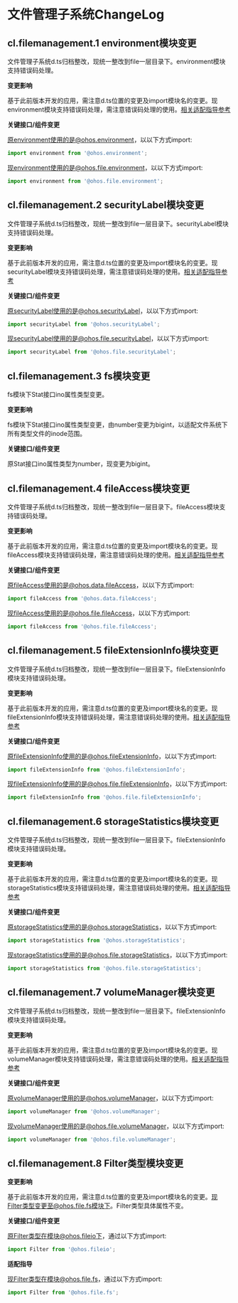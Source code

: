 # 文件管理子系统ChangeLog

## cl.filemanagement.1 environment模块变更

文件管理子系统d.ts归档整改，现统一整改到file一层目录下。environment模块支持错误码处理。

**变更影响**

基于此前版本开发的应用，需注意d.ts位置的变更及import模块名的变更。现environment模块支持错误码处理，需注意错误码处理的使用。[相关适配指导参考](../OpenHarmony_3.2.8.1/changelogs-filemanagement.md)

**关键接口/组件变更**

原environment使用的是@ohos.environment，以以下方式import:

```js
import environment from '@ohos.environment';
```

现environment使用的是@ohos.file.environment，以以下方式import:

```js
import environment from '@ohos.file.environment';
```

## cl.filemanagement.2 securityLabel模块变更

文件管理子系统d.ts归档整改，现统一整改到file一层目录下。securityLabel模块支持错误码处理。

**变更影响**

基于此前版本开发的应用，需注意d.ts位置的变更及import模块名的变更。现securityLabel模块支持错误码处理，需注意错误码处理的使用。[相关适配指导参考](../OpenHarmony_3.2.8.1/changelogs-filemanagement.md)

**关键接口/组件变更**

原securityLabel使用的是@ohos.securityLabel，以以下方式import:

```js
import securityLabel from '@ohos.securityLabel';
```

现securityLabel使用的是@ohos.file.securityLabel，以以下方式import:

```js
import securityLabel from '@ohos.file.securityLabel';
```

## cl.filemanagement.3 fs模块变更

fs模块下Stat接口ino属性类型变更。

**变更影响**

fs模块下Stat接口ino属性类型变更，由number变更为bigint，以适配文件系统下所有类型文件的inode范围。

**关键接口/组件变更**

原Stat接口ino属性类型为number，现变更为bigint。

## cl.filemanagement.4 fileAccess模块变更

文件管理子系统d.ts归档整改，现统一整改到file一层目录下。fileAccess模块支持错误码处理。

**变更影响**

基于此前版本开发的应用，需注意d.ts位置的变更及import模块名的变更。现fileAccess模块支持错误码处理，需注意错误码处理的使用。[相关适配指导参考](../OpenHarmony_3.2.8.1/changelogs-filemanagement.md)

**关键接口/组件变更**

原fileAccess使用的是@ohos.data.fileAccess，以以下方式import:

```js
import fileAccess from '@ohos.data.fileAccess';
```

现fileAccess使用的是@ohos.file.fileAccess，以以下方式import:

```js
import fileAccess from '@ohos.file.fileAccess';
```

## cl.filemanagement.5 fileExtensionInfo模块变更

文件管理子系统d.ts归档整改，现统一整改到file一层目录下。fileExtensionInfo模块支持错误码处理。

**变更影响**

基于此前版本开发的应用，需注意d.ts位置的变更及import模块名的变更。现fileExtensionInfo模块支持错误码处理，需注意错误码处理的使用。[相关适配指导参考](../OpenHarmony_3.2.8.1/changelogs-filemanagement.md)

**关键接口/组件变更**

原fileExtensionInfo使用的是@ohos.fileExtensionInfo，以以下方式import:

```js
import fileExtensionInfo from '@ohos.fileExtensionInfo';
```

现fileExtensionInfo使用的是@ohos.file.fileExtensionInfo，以以下方式import:

```js
import fileExtensionInfo from '@ohos.file.fileExtensionInfo';
```

## cl.filemanagement.6 storageStatistics模块变更

文件管理子系统d.ts归档整改，现统一整改到file一层目录下。fileExtensionInfo模块支持错误码处理。

**变更影响**

基于此前版本开发的应用，需注意d.ts位置的变更及import模块名的变更。现storageStatistics模块支持错误码处理，需注意错误码处理的使用。[相关适配指导参考](../OpenHarmony_3.2.8.1/changelogs-filemanagement.md)

**关键接口/组件变更**

原storageStatistics使用的是@ohos.storageStatistics，以以下方式import:

```js
import storageStatistics from '@ohos.storageStatistics';
```

现storageStatistics使用的是@ohos.file.storageStatistics，以以下方式import:

```js
import storageStatistics from '@ohos.file.storageStatistics';
```

## cl.filemanagement.7 volumeManager模块变更

文件管理子系统d.ts归档整改，现统一整改到file一层目录下。fileExtensionInfo模块支持错误码处理。

**变更影响**

基于此前版本开发的应用，需注意d.ts位置的变更及import模块名的变更。现volumeManager模块支持错误码处理，需注意错误码处理的使用。[相关适配指导参考](../OpenHarmony_3.2.8.1/changelogs-filemanagement.md)

**关键接口/组件变更**

原volumeManager使用的是@ohos.volumeManager，以以下方式import:

```js
import volumeManager from '@ohos.volumeManager';
```

现volumeManager使用的是@ohos.file.volumeManager，以以下方式import:

```js
import volumeManager from '@ohos.file.volumeManager';
```

## cl.filemanagement.8 Filter类型模块变更

**变更影响**

基于此前版本开发的应用，需注意d.ts位置的变更及import模块名的变更。现Filter类型变更至@ohos.file.fs模块下。Filter类型具体属性不变。

**关键接口/组件变更**

原Filter类型在模块@ohos.fileio下，通过以下方式import:

```js
import Filter from '@ohos.fileio';
```

**适配指导**

现Filter类型在模块@ohos.file.fs，通过以下方式import:

```js
import Filter from '@ohos.file.fs';
```
